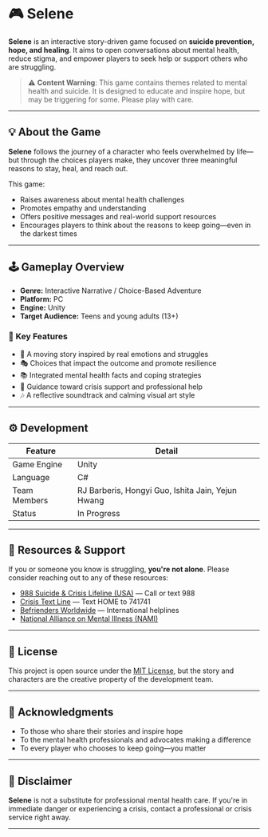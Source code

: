 # 🎮 Selene

**Selene** is an interactive story-driven game focused on **suicide prevention, hope, and healing**. It aims to open conversations about mental health, reduce stigma, and empower players to seek help or support others who are struggling.

> ⚠️ **Content Warning**: This game contains themes related to mental health and suicide. It is designed to educate and inspire hope, but may be triggering for some. Please play with care.

---

## 💡 About the Game

**Selene** follows the journey of a character who feels overwhelmed by life—but through the choices players make, they uncover three meaningful reasons to stay, heal, and reach out.

This game:
- Raises awareness about mental health challenges
- Promotes empathy and understanding
- Offers positive messages and real-world support resources
- Encourages players to think about the reasons to keep going—even in the darkest times

---

## 🕹️ Gameplay Overview

- **Genre:** Interactive Narrative / Choice-Based Adventure  
- **Platform:** PC 
- **Engine:** Unity
- **Target Audience:** Teens and young adults (13+)  

### 🎯 Key Features

- 🌟 A moving story inspired by real emotions and struggles  
- 🎭 Choices that impact the outcome and promote resilience  
- 📚 Integrated mental health facts and coping strategies  
- 🤝 Guidance toward crisis support and professional help  
- 🎶 A reflective soundtrack and calming visual art style  

---

## ⚙️ Development

| Feature             | Detail                                            |
|---------------------|---------------------------------------------------|
| Game Engine         | Unity                                             |
| Language            | C#                                                |
| Team Members        | RJ Barberis, Hongyi Guo, Ishita Jain, Yejun Hwang |
| Status              | In Progress                                       |

---

## 🤝 Resources & Support

If you or someone you know is struggling, **you're not alone**. Please consider reaching out to any of these resources:

- [988 Suicide & Crisis Lifeline (USA)](https://988lifeline.org) — Call or text 988  
- [Crisis Text Line](https://www.crisistextline.org/) — Text HOME to 741741  
- [Befrienders Worldwide](https://www.befrienders.org/) — International helplines  
- [National Alliance on Mental Illness (NAMI)](https://www.nami.org/Home)  

---

## 📜 License

This project is open source under the [MIT License](LICENSE), but the story and characters are the creative property of the development team.

---

## 🙏 Acknowledgments

- To those who share their stories and inspire hope  
- To the mental health professionals and advocates making a difference  
- To every player who chooses to keep going—you matter  

---

## 🚧 Disclaimer

**Selene** is not a substitute for professional mental health care. If you're in immediate danger or experiencing a crisis, contact a professional or crisis service right away.

---
